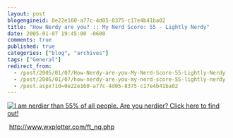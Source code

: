```yaml
---
layout: post
blogengineid: 0e22e160-a77c-4d05-8375-c17e4b41ba02
title: "How Nerdy are you? :: My Nerd Score: 55 - Lightly Nerdy"
date: 2005-01-07 19:45:00 -0600
comments: true
published: true
categories: ["blog", "archives"]
tags: ["General"]
redirect_from: 
  - /post/2005/01/07/How-Nerdy-are-you-My-Nerd-Score-55-Lightly-Nerdy
  - /post/2005/01/07/how-nerdy-are-you-my-nerd-score-55-lightly-nerdy
  - /post.aspx?id=0e22e160-a77c-4d05-8375-c17e4b41ba02
---
```

<!-- more -->
<P><A href="http://www.wxplotter.com/ft_nq.php"><IMG alt="I am nerdier than 55% of all people. Are you nerdier? Click here to find out!" src="http://www.wxplotter.com/images/ft/nq.php?val=8666"></A></P>
<P>&nbsp;<A href="http://www.wxplotter.com/ft_nq.php">http://www.wxplotter.com/ft_nq.php</A></P>
